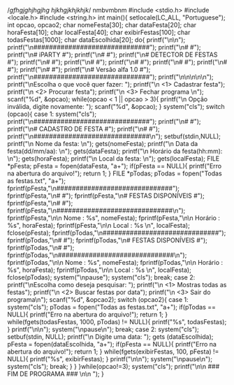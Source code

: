 /*gfhgjghjhgjhg
hjkhgjkhjkhjk*/
nmbvmbnm
#include <stdio.h>
#include <locale.h>
#include <string.h>
int main(){
    setlocale(LC_ALL, "Portuguese");
    int opcao, opcao2;
    char nomeFesta[30];
    char dataFesta[20];
    char horaFesta[10];
    char localFesta[40];
    char exibirFestas[100];
    char todasFestas[1000];
    char dataEscolhida[20];
    do{
        printf("\n\n");
        printf("\n##############################");
        printf("\n# #");
        printf("\n# iPARTY #");
        printf("\n# #");
        printf("\n# DETECTOR DE FESTAS #");
        printf("\n# #");
        printf("\n# #");
        printf("\n# #");
        printf("\n# #");
        printf("\n# #");
        printf("\n# #");
        printf("\n# Versão alfa 1.0 #");
        printf("\n##############################");
        printf("\n\n\n\n\n");
        printf("\nEscolha o que você quer fazer: ");
        printf("\n <1> Cadastrar festa");
        printf("\n <2> Procurar festa");
        printf("\n <3> Fechar programa \n");
        scanf("%d", &opcao);
        while(opcao < 1 || opcao > 3){
            printf("\n Opção inválida, digite novamente: ");
            scanf("%d", &opcao);
        }
        system("cls");
        switch (opcao){
            case 1:
                system("cls");
                printf("\n##############################");
                printf("\n#                            #");
                printf("\n#     CADASTRO DE FESTA      #");
                printf("\n#                            #");
                printf("\n##############################\n");
                setbuf(stdin,NULL);
                printf("\n Nome da festa: \n");
                gets(nomeFesta);
                printf("\n Data da festa(dd/mm/aa): \n");
                gets(dataFesta);
                printf("\n Horário da festa(hh:mm): \n");
                gets(horaFesta);
                printf("\n Local da festa: \n");
                gets(localFesta);
                FILE *pFesta;
                pFesta = fopen(dataFesta, "a+");
                if(pFesta == NULL){
                    printf("Erro na abertura do arquivo!");
                    return 1;
                }
                FILE *pTodas;
                pTodas = fopen("Todas as festas.txt", "a+");
                fprintf(pFesta,"\n##############################");
                fprintf(pFesta,"\n#                            #");
                fprintf(pFesta,"\n#     FESTAS DISPONÍVEIS     #");
                fprintf(pFesta,"\n#                            #");
                fprintf(pFesta,"\n##############################\n");
                fprintf(pFesta,"\n\n Nome : %s", nomeFesta);
                fprintf(pFesta,"\n\n Horário : %s", horaFesta);
                fprintf(pFesta,"\n\n Local : %s \n", localFesta);
                fclose(pFesta);
                fprintf(pTodas,"\n##############################");
                fprintf(pTodas,"\n#                            #");
                fprintf(pTodas,"\n#     FESTAS DISPONÍVEIS     #");
                fprintf(pTodas,"\n#                            #");
                fprintf(pTodas,"\n##############################\n");
                fprintf(pTodas,"\n\n Nome : %s", nomeFesta);
                fprintf(pTodas,"\n\n Horário : %s", horaFesta);
                fprintf(pTodas,"\n\n Local : %s \n", localFesta);
                fclose(pTodas);
                system("\npause");
                system("cls");
                break;
            case 2:
                printf("\nEscolha como deseja pesquisar: ");
                printf("\n <1> Mostras todas as festas");
                printf("\n <2> Buscar festas por data");
                printf("\n <3> Sair do programa\n");
                scanf("%d", &opcao2);
                switch (opcao2){
                    case 1:
                        system("cls");
                        pTodas = fopen("Todas as festas.txt", "a+");
                        if(pTodas == NULL){
                            printf("Erro na abertura do arquivo!");
                            return 1;
                        }
                        while(fgets(todasFestas, 1000, pTodas) != NULL){
                            printf("%s", todasFestas);
                        }
                        printf("\n\n");
                        system("\npause\n");
                        break;
                    case 2:
                        system("cls");
                        setbuf(stdin, NULL);
                        printf("\n Digite uma data: ");
                        gets (dataEscolhida);
                        pFesta = fopen(dataEscolhida, "a+");
                        if(pFesta == NULL){
                            printf("Erro na abertura do arquivo!");
                            return 1;
                        }
                        while(fgets(exibirFestas, 100, pFesta) != NULL){
                            printf("%s", exibirFestas);
                        }
                        printf("\n\n");
                        system("\npause\n");
                        system("cls");
                        break;
                }
        }
    }while(opcao!=3);
        system("cls");
        printf("\n\n ### FIM DE PROGRAMA ### \n\n ");
}
